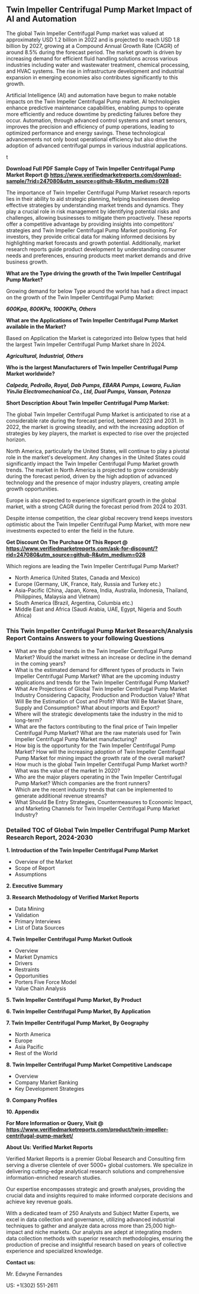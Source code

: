 <h2>Twin Impeller Centrifugal Pump Market Impact of AI and Automation</h2><p>The global Twin Impeller Centrifugal Pump market was valued at approximately USD 1.2 billion in 2022 and is projected to reach USD 1.8 billion by 2027, growing at a Compound Annual Growth Rate (CAGR) of around 8.5% during the forecast period. The market growth is driven by increasing demand for efficient fluid handling solutions across various industries including water and wastewater treatment, chemical processing, and HVAC systems. The rise in infrastructure development and industrial expansion in emerging economies also contributes significantly to this growth.</p><p>Artificial Intelligence (AI) and automation have begun to make notable impacts on the Twin Impeller Centrifugal Pump market. AI technologies enhance predictive maintenance capabilities, enabling pumps to operate more efficiently and reduce downtime by predicting failures before they occur. Automation, through advanced control systems and smart sensors, improves the precision and efficiency of pump operations, leading to optimized performance and energy savings. These technological advancements not only boost operational efficiency but also drive the adoption of advanced centrifugal pumps in various industrial applications.</p>t</p><p id="" class=""><strong>Download Full PDF Sample Copy of Twin Impeller Centrifugal Pump Market Report @ <a href="https://www.verifiedmarketreports.com/download-sample/?rid=247080&utm_source=github-R&utm_medium=028" target="_blank">https://www.verifiedmarketreports.com/download-sample/?rid=247080&utm_source=github-R&utm_medium=028</a></strong></p><p>The importance of&nbsp;Twin Impeller Centrifugal Pump Market research reports lies in their ability to aid strategic planning, helping businesses develop effective strategies by understanding market trends and dynamics. They play a crucial role in risk management by identifying potential risks and challenges, allowing businesses to mitigate them proactively. These reports offer a competitive advantage by providing insights into competitors' strategies and Twin Impeller Centrifugal Pump Market positioning. For investors, they provide critical data for making informed decisions by highlighting market forecasts and growth potential. Additionally, market research reports guide product development by understanding consumer needs and preferences, ensuring products meet market demands and drive business growth.</p><p><strong>What are the&nbsp;Type driving the growth of the Twin Impeller Centrifugal Pump Market?</strong></p><p id="" class="">Growing demand for below Type around the world has had a direct impact on the growth of the Twin Impeller Centrifugal Pump Market:</p><em><strong>600Kpa, 800KPa, 1000KPa, Others</strong></em></p><strong>What are the&nbsp;Applications&nbsp;of Twin Impeller Centrifugal Pump Market available in the Market?</strong></p><p id="" class="">Based on Application the Market is categorized into Below types that held the largest Twin Impeller Centrifugal Pump Market share In 2024.</p><em><strong>Agricultural, Industrial, Others</strong></em></p><strong>Who is the largest Manufacturers of Twin Impeller Centrifugal Pump Market worldwide?</strong></p><p><em><strong>Calpeda, Pedrollo, Royal, Dab Pumps, EBARA Pumps, Lowara, FuJian YinJia Electromechanical Co., Ltd, Dual Pumps, Vansan, Potenza</strong></em></p><p id="" class=""><strong>Short Description About Twin Impeller Centrifugal Pump Market:</strong></p><p>The global Twin Impeller Centrifugal Pump Market is anticipated to rise at a considerable rate during the forecast period, between 2023 and 2031. In 2022, the market is growing steadily, and with the increasing adoption of strategies by key players, the market is expected to rise over the projected horizon.</p><p>North America, particularly the United States, will continue to play a pivotal role in the market's development. Any changes in the United States could significantly impact the Twin Impeller Centrifugal Pump Market growth trends. The market in North America is projected to grow considerably during the forecast period, driven by the high adoption of advanced technology and the presence of major industry players, creating ample growth opportunities.</p><p>Europe is also expected to experience significant growth in the global market, with a strong CAGR during the forecast period from 2024 to 2031.</p><p>Despite intense competition, the clear global recovery trend keeps investors optimistic about the Twin Impeller Centrifugal Pump Market, with more new investments expected to enter the field in the future.</p><p id="" class=""><strong>Get Discount On The Purchase Of This Report @ <a href="https://www.verifiedmarketreports.com/ask-for-discount/?rid=247080&utm_source=github-R&utm_medium=028" target="_blank">https://www.verifiedmarketreports.com/ask-for-discount/?rid=247080&utm_source=github-R&utm_medium=028</a></strong></p>Which regions are leading the Twin Impeller Centrifugal Pump Market?</p><ul><li>North America (United States, Canada and Mexico)</li><li>Europe (Germany, UK, France, Italy, Russia and Turkey etc.)</li><li>Asia-Pacific (China, Japan, Korea, India, Australia, Indonesia, Thailand, Philippines, Malaysia and Vietnam)</li><li>South America (Brazil, Argentina, Columbia etc.)</li><li>Middle East and Africa (Saudi Arabia, UAE, Egypt, Nigeria and South Africa)</li></ul><h3 id="" class="">This Twin Impeller Centrifugal Pump Market Research/Analysis Report Contains Answers to your following Questions</h3><ul><li>What are the global trends in the Twin Impeller Centrifugal Pump Market? Would the market witness an increase or decline in the demand in the coming years?</li><li>What is the estimated demand for different types of products in Twin Impeller Centrifugal Pump Market? What are the upcoming industry applications and trends for the Twin Impeller Centrifugal Pump Market?</li><li>What Are Projections of Global Twin Impeller Centrifugal Pump Market Industry Considering Capacity, Production and Production Value? What Will Be the Estimation of Cost and Profit? What Will Be Market Share, Supply and Consumption? What about imports and Export?</li><li>Where will the strategic developments take the industry in the mid to long-term?</li><li>What are the factors contributing to the final price of Twin Impeller Centrifugal Pump Market? What are the raw materials used for Twin Impeller Centrifugal Pump Market manufacturing?</li><li>How big is the opportunity for the Twin Impeller Centrifugal Pump Market? How will the increasing adoption of Twin Impeller Centrifugal Pump Market for mining impact the growth rate of the overall market?</li><li>How much is the global Twin Impeller Centrifugal Pump Market worth? What was the value of the market In 2020?</li><li>Who are the major players operating in the Twin Impeller Centrifugal Pump Market? Which companies are the front runners?</li><li>Which are the recent industry trends that can be implemented to generate additional revenue streams?</li><li>What Should Be Entry Strategies, Countermeasures to Economic Impact, and Marketing Channels for Twin Impeller Centrifugal Pump Market Industry?</li></ul><h3 id="" class="">Detailed TOC of Global Twin Impeller Centrifugal Pump Market Research Report, 2024-2030</h3><p id="" class=""><strong>1. Introduction of the Twin Impeller Centrifugal Pump Market</strong></p><ul><li>Overview of the Market</li><li>Scope of Report</li><li>Assumptions</li></ul><p id="" class=""><strong>2. Executive Summary</strong></p><p id="" class=""><strong>3. Research Methodology of Verified Market Reports</strong></p><ul><li>Data Mining</li><li>Validation</li><li>Primary Interviews</li><li>List of Data Sources</li></ul><p id="" class=""><strong>4. Twin Impeller Centrifugal Pump Market Outlook</strong></p><ul><li>Overview</li><li>Market Dynamics</li><li>Drivers</li><li>Restraints</li><li>Opportunities</li><li>Porters Five Force Model</li><li>Value Chain Analysis</li></ul><p id="" class=""><strong>5. Twin Impeller Centrifugal Pump Market, By Product</strong></p><p id="" class=""><strong>6. Twin Impeller Centrifugal Pump Market, By Application</strong></p><p id="" class=""><strong>7. Twin Impeller Centrifugal Pump Market, By Geography</strong></p><ul><li>North America</li><li>Europe</li><li>Asia Pacific</li><li>Rest of the World</li></ul><p id="" class=""><strong>8. Twin Impeller Centrifugal Pump Market Competitive Landscape</strong></p><ul><li>Overview</li><li>Company Market Ranking</li><li>Key Development Strategies</li></ul><p id="" class=""><strong>9. Company Profiles</strong></p><p id="" class=""><strong>10. Appendix</strong></p><p id="" class=""><strong>For More Information or Query, Visit @ <a href="https://www.verifiedmarketreports.com/product/twin-impeller-centrifugal-pump-market/" target="_blank">https://www.verifiedmarketreports.com/product/twin-impeller-centrifugal-pump-market/</a></strong></p><p id="" class=""><strong>About Us: Verified Market Reports</strong></p><p id="" class="">Verified Market Reports is a premier Global Research and Consulting firm serving a diverse clientele of over 5000+ global customers. We specialize in delivering cutting-edge analytical research solutions and comprehensive information-enriched research studies.</p><p id="" class="">Our expertise encompasses strategic and growth analyses, providing the crucial data and insights required to make informed corporate decisions and achieve key revenue goals.</p><p id="" class="">With a dedicated team of 250 Analysts and Subject Matter Experts, we excel in data collection and governance, utilizing advanced industrial techniques to gather and analyze data across more than 25,000 high-impact and niche markets. Our analysts are adept at integrating modern data collection methods with superior research methodologies, ensuring the production of precise and insightful research based on years of collective experience and specialized knowledge.</p><p id="" class=""><strong>Contact us:</strong></p><p id="" class="">Mr. Edwyne Fernandes</p><p id="" class="">US: +1(302) 551-2611</p>